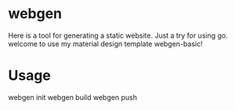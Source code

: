 # webgen
Here is a tool for generating a static website. Just a try for using go.
welcome to use my material design template webgen-basic!

# Usage
webgen init
webgen build
webgen push
